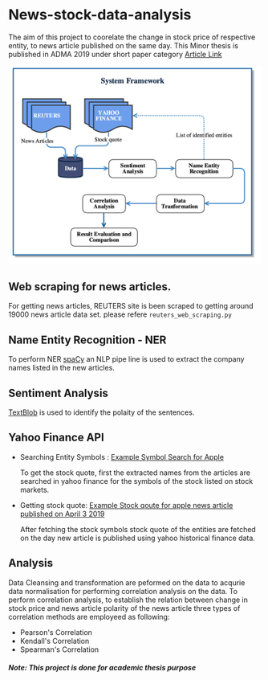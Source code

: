 # News-stock-data-analysis

  The aim of this project to coorelate the change in stock price of respective entity, to news article published on the same day.
  This  Minor thesis is published in ADMA 2019 under short paper category [Article Link](https://link.springer.com/chapter/10.1007/978-3-030-35231-8_24)

 ![alt text](https://github.com/arunchaitanya24/News-stock-data-analysis/blob/develop/project/System_framework.png)

## Web scraping for news articles.

  For getting news articles, REUTERS site is been scraped to getting around 19000 news article data set.
  please refere `reuters_web_scraping.py`
  
## Name Entity Recognition - NER

  To perform NER [spaCy](https://spacy.io/) an NLP pipe line is used to extract the company names listed in the new articles.
  
## Sentiment Analysis

[TextBlob](https://textblob.readthedocs.io/en/dev/#) is used to identify the polaity of the sentences.

## Yahoo Finance API

- Searching Entity Symbols : [Example Symbol Search for Apple](https://query2.finance.yahoo.com/v1/finance/search?q=Apple&quotesCount=3&newsCount=0&quotesQueryId=tss_match_phrase_query&multiQuoteQueryId=multi_quote_single_token_query&newsQueryId=news_ss_symbols&enableCb=false&enableNavLinks=false)

  To get the stock quote, first the extracted names from the articles are searched in yahoo finance for the symbols of the stock listed on stock markets.

- Getting stock quote: [Example Stock qoute for apple news article published on April 3 2019](https://query2.finance.yahoo.com/v8/finance/chart/AAPL?formatted=true&lang=en-US&region=us&period1=1554210000&period2=1554210000&interval=1d)

  After fetching the stock symbols stock quote of the entities are fetched on the day new article is published using yahoo historical finance data.

## Analysis

  Data Cleansing and transformation are peformed on the data to acqurie data normalisation for performing correlation analysis on the data. To perform correlation analysis, to establish the relation between change in stock price and news article polarity of the news article three types of correlation methods are employeed as following:
      
- Pearson's Correlation
- Kendall's Correlation
- Spearman's Correlation
  
##### Note: This project is done for academic thesis purpose
